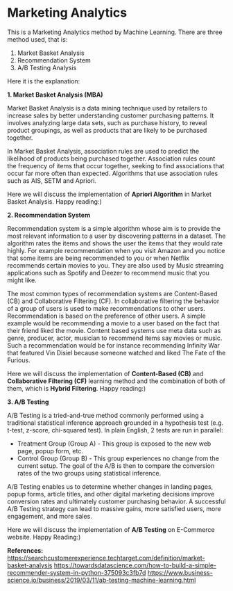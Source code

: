 # Marketing Analytics
This is a Marketing Analytics method by Machine Learning.
There are three method used, that is:
  1. Market Basket Analysis
  2. Recommendation System
  3. A/B Testing Analysis

Here it is the explanation:

**1. Market Basket Analysis (MBA)**

Market Basket Analysis is a data mining technique used by retailers to increase sales by better understanding customer purchasing patterns. It involves analyzing large data sets, such as purchase history, to reveal product groupings, as well as products that are likely to be purchased together.

In Market Basket Analysis, association rules are used to predict the likelihood of products being purchased together. Association rules count the frequency of items that occur together, seeking to find associations that occur far more often than expected. Algorithms that use association rules such as AIS, SETM and Apriori. 

Here we will discuss the implementation of **Apriori Algorithm** in Market Basket Analysis. 
Happy reading:)

**2. Recommendation System**

Recommendation system is a simple algorithm whose aim is to provide the most relevant information to a user by discovering patterns in a dataset. The algorithm rates the items and shows the user the items that they would rate highly. For example recommendation when you visit Amazon and you notice that some items are being recommended to you or when Netflix recommends certain movies to you. They are also used by Music streaming applications such as Spotify and Deezer to recommend music that you might like.

The most common types of recommendation systems are Content-Based (CB) and Collaborative Filtering (CF). In collaborative filtering the behavior of a group of users is used to make recommendations to other users. Recommendation is based on the preference of other users. A simple example would be recommending a movie to a user based on the fact that their friend liked the movie. Content based systems use meta data such as genre, producer, actor, musician to recommend items say movies or music. Such a recommendation would be for instance recommending Infinity War that featured Vin Disiel because someone watched and liked The Fate of the Furious.

Here we will discuss the implementation of **Content-Based (CB)** and **Collaborative Filtering (CF)** learning method and the combination of both of them, which is **Hybrid Filtering**. 
Happy reading:)

**3. A/B Testing**

A/B Testing is a tried-and-true method commonly performed using a traditional statistical inference approach grounded in a hypothesis test (e.g. t-test, z-score, chi-squared test). In plain English, 2 tests are run in parallel:
- Treatment Group (Group A) - This group is exposed to the new web page, popup form, etc.
- Control Group (Group B) - This group experiences no change from the current setup.
The goal of the A/B is then to compare the conversion rates of the two groups using statistical inference.

A/B Testing enables us to determine whether changes in landing pages, popup forms, article titles, and other digital marketing decisions improve conversion rates and ultimately customer purchasing behavior. A successful A/B Testing strategy can lead to massive gains, more satisfied users, more engagement, and more sales.

Here we will discuss the implementation of **A/B Testing** on E-Commerce website.
Happy Reading:)


**References:**<br>
https://searchcustomerexperience.techtarget.com/definition/market-basket-analysis
https://towardsdatascience.com/how-to-build-a-simple-recommender-system-in-python-375093c3fb7d
https://www.business-science.io/business/2019/03/11/ab-testing-machine-learning.html
